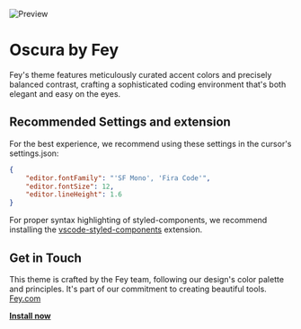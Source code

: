 ![Preview](https://res.cloudinary.com/narative/image/upload/oscura-preview.jpg)


# Oscura by Fey

Fey's theme features meticulously curated accent colors and precisely balanced contrast, crafting a sophisticated coding environment that's both elegant and easy on the eyes.

## Recommended Settings and extension

For the best experience, we recommend using these settings in the cursor's settings.json:

```json
{
    "editor.fontFamily": "'SF Mono', 'Fira Code'",
    "editor.fontSize": 12,
    "editor.lineHeight": 1.6
}
```

For proper syntax highlighting of styled-components, we recommend installing the [vscode-styled-components](https://marketplace.visualstudio.com/items?itemName=styled-components.vscode-styled-components) extension.

## Get in Touch

This theme is crafted by the Fey team, following our design's color palette and principles. It's part of our commitment to creating beautiful tools. [Fey.com](https://fey.com)


<a href="https://marketplace.visualstudio.com/items?itemName=Fey.oscura"><strong>Install now</strong></a>
